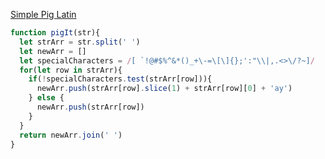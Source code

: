 [Simple Pig Latin](https://www.codewars.com/kata/520b9d2ad5c005041100000f)
````js
function pigIt(str){
  let strArr = str.split(' ')
  let newArr = []
  let specialCharacters = /[ `!@#$%^&*()_+\-=\[\]{};':"\\|,.<>\/?~]/
  for(let row in strArr){
    if(!specialCharacters.test(strArr[row])){
      newArr.push(strArr[row].slice(1) + strArr[row][0] + 'ay')
    } else {
      newArr.push(strArr[row])
    }
  }
  return newArr.join(' ')
}
````